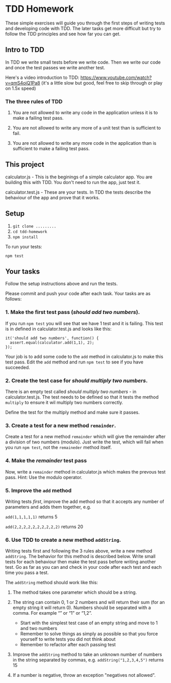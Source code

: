 # TDD Homework

These simple exercises will guide you through the first steps of writing tests and developing code with TDD. The later tasks get more difficult but try to follow the TDD principles and see how far you can get.

## Intro to TDD

In TDD we write small tests before we write code. Then we write our code and once the test passes we write another test. 

Here's a video introduction to TDD: https://www.youtube.com/watch?v=qmS4ojQ1Pa8 (it's a little slow but good, feel free to skip through or play on 1.5x speed)

### The three rules of TDD

1. You are not allowed to write any code in the application unless it is to make a failing test pass.

2. You are not allowed to write any more of a unit test than is sufficient to fail.

3. You are not allowed to write any more code in the application than is sufficient to make a failing test pass.

## This project

calculator.js - This is the beginings of a simple calculator app. You are building this with TDD. You don't need to run the app, just test it.

calculator.test.js - These are your tests. In TDD the tests describe the behaviour of the app and prove that it works.

## Setup

1. `git clone .........`
2. `cd tdd-homework`
3. `npm install`

To run your tests:

`npm test`

## Your tasks

Follow the setup instructions above and run the tests.

Please commit and push your code after each task. Your tasks are as follows:

### 1. Make the first test pass (_should add two numbers_).

If you run `npm test` you will see that we have 1 test and it is failing. This test is in defined in calculator.test.js and looks like this:

```
it('should add two numbers', function() {
  assert.equal(calculator.add(1,1), 2);
});
```

Your job is to add some code to the `add` method in calculator.js to make this test pass. Edit the `add` method and run `npm test` to see if you have succeeded.

### 2. Create the test case for _should multiply two numbers_.

There is an empty test called _should multiply two numbers_ - in calculator.test.js. The test needs to be defined so that it tests the method `multiply` to ensure it wil multiply two numbers correctly.

Define the test for the multiply method and make sure it passes.

### 3. Create a test for a new method `remainder`.

Create a test for a new method `remainder` which will give the remainder after a division of two numbers (modulo). Just write the test, which will fail when you run `npm test`, not the `remaineder` method itself.

### 4. Make the _remainder_ test pass

Now, write a `remainder` method in calculator.js which makes the prevous test pass. Hint: Use the modulo operator.

### 5. Improve the `add` method

Writing tests *first*, improve the add method so that it accepts any number of parameters and adds them together, e.g.

`add(1,1,1,1,1)` returns 5

`add(2,2,2,2,2,2,2,2,2,2)` returns 20

### 6. Use TDD to create a new method `addString`.

Writing tests first and following the 3 rules above, write a new method `addString`. The behavior for this method is described below. Write small tests for each behaviour then make the test pass before writing another test. Go as far as you can and check in your code after each test and each time you pass a test.

The `addString` method should work like this:

1. The method takes one parameter which should be a string.

2. The string can contain 0, 1 or 2 numbers and will return their sum (for an empty string it will return 0). Numbers should be separated with a comma. For example “” or “1” or “1,2”.

    - Start with the simplest test case of an empty string and move to 1 and two numbers
    - Remember to solve things as simply as possible so that you force yourself to write tests you did not think about
    - Remember to refactor after each passing test

3. Improve the `addString` method to take an unknown number of numbers in the string separated by commas, e.g. `addString("1,2,3,4,5")` returns 15

4. If a number is negative, throw an exception "negatives not allowed".





